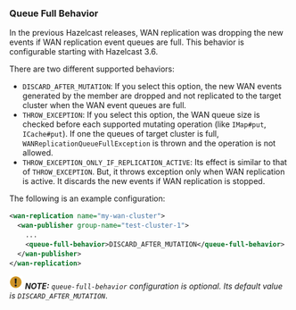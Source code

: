 
### Queue Full Behavior

In the previous Hazelcast releases, WAN replication was dropping the new events if WAN replication event queues are full.
This behavior is configurable starting with Hazelcast 3.6. 

There are two different supported behaviors:
 
- `DISCARD_AFTER_MUTATION`: If you select this option, the new WAN events generated by the member are dropped and not replicated to the target cluster
when the WAN event queues are full.   
- `THROW_EXCEPTION`: If you select this option, the WAN queue size is checked before each supported mutating operation (like `IMap#put`, `ICache#put`).
If one the queues of target cluster is full, `WANReplicationQueueFullException` is thrown and the operation is not allowed.
- `THROW_EXCEPTION_ONLY_IF_REPLICATION_ACTIVE`: Its effect is similar to that of `THROW_EXCEPTION`. But, it  throws exception only when WAN replication is active. It discards the new events if WAN replication is stopped.



The following is an example configuration:

```xml
<wan-replication name="my-wan-cluster">
  <wan-publisher group-name="test-cluster-1">
    ...
    <queue-full-behavior>DISCARD_AFTER_MUTATION</queue-full-behavior>
  </wan-publisher>
</wan-replication>
```

![image](images/NoteSmall.jpg) ***NOTE:*** *`queue-full-behavior` configuration is optional. Its default value is `DISCARD_AFTER_MUTATION`*.



